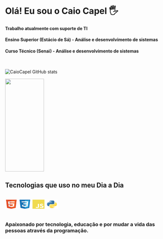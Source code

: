 # Olá! Eu sou o Caio Capel 🖐️

#### Trabalho atualmente com suporte de TI
#### Ensino Superior (Estácio de Sá) - Análise e desenvolvimento de sistemas 
#### Curso Técnico (Senai) - Análise e desenvolvimento de sistemas
<br>
<div>

![CaioCapel GitHub stats](https://github-readme-stats.vercel.app/api?username=CaioCapel&show_icons=true&theme=radical)

<div display="inline-block">
  <img width="50%" height="300px" src="https://github-readme-stats.vercel.app/api/top-langs/?username=CaioCapel&layout=compact&langs_count=7&theme=dracula"/>
</div>



## Tecnologias que uso no meu Dia a Dia   
<div style="display: inline_block"><br>
  <img align="center" alt="Rafa-HTML" height="30" width="40" src="https://raw.githubusercontent.com/devicons/devicon/master/icons/html5/html5-original.svg">
   <img align="center" alt="Rafa-CSS" height="30" width="40" src="https://raw.githubusercontent.com/devicons/devicon/master/icons/css3/css3-original.svg">
  <img align="center" alt="Rafa-Js" height="30" width="40" src="https://raw.githubusercontent.com/devicons/devicon/master/icons/javascript/javascript-plain.svg">
  <img align="center" alt="Rafa-Python" height="30" width="40" src="https://raw.githubusercontent.com/devicons/devicon/master/icons/python/python-original.svg">

</div>
<br>
          
### Apaixonado por tecnologia, educação e por mudar a vida das pessoas através da programação.



